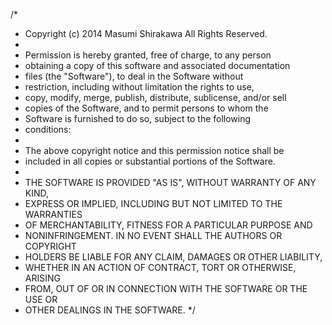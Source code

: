/*
* Copyright (c) 2014 Masumi Shirakawa All Rights Reserved.
*
* Permission is hereby granted, free of charge, to any person
* obtaining a copy of this software and associated documentation
* files (the "Software"), to deal in the Software without
* restriction, including without limitation the rights to use,
* copy, modify, merge, publish, distribute, sublicense, and/or sell
* copies of the Software, and to permit persons to whom the
* Software is furnished to do so, subject to the following
* conditions:
*
* The above copyright notice and this permission notice shall be
* included in all copies or substantial portions of the Software.
*
* THE SOFTWARE IS PROVIDED "AS IS", WITHOUT WARRANTY OF ANY KIND,
* EXPRESS OR IMPLIED, INCLUDING BUT NOT LIMITED TO THE WARRANTIES
* OF MERCHANTABILITY, FITNESS FOR A PARTICULAR PURPOSE AND
* NONINFRINGEMENT. IN NO EVENT SHALL THE AUTHORS OR COPYRIGHT
* HOLDERS BE LIABLE FOR ANY CLAIM, DAMAGES OR OTHER LIABILITY,
* WHETHER IN AN ACTION OF CONTRACT, TORT OR OTHERWISE, ARISING
* FROM, OUT OF OR IN CONNECTION WITH THE SOFTWARE OR THE USE OR
* OTHER DEALINGS IN THE SOFTWARE.
*/

